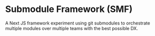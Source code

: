 # Submodule Framework (SMF)
A Next JS framework experiment using git submodules to orchestrate multiple modules over multiple teams with the best possible DX.
